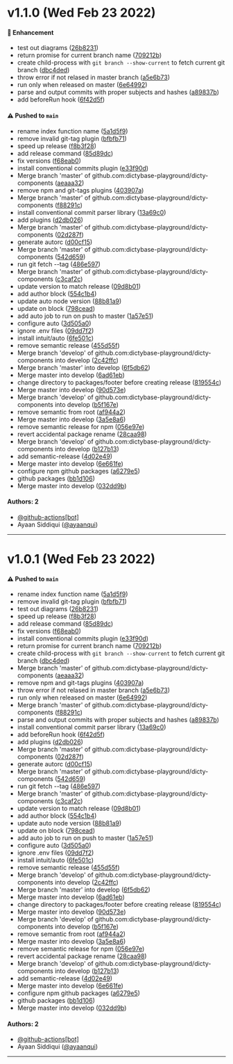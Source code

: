# v1.1.0 (Wed Feb 23 2022)

#### 🚀 Enhancement

- test out diagrams ([26b8231](https://github.com/dictybase-playground/dicty-components/commit/26b823165722ba49792d5b25762f89bf8ed642b3))
- return promise for current branch name ([709212b](https://github.com/dictybase-playground/dicty-components/commit/709212bdbed0b6418f169962c9a757055c92ec8e))
- create child-process with `git branch --show-current` to fetch current git branch ([dbc4ded](https://github.com/dictybase-playground/dicty-components/commit/dbc4dedce267d52515399dc606470d0ea973f74d))
- throw error if not relased in master branch ([a5e6b73](https://github.com/dictybase-playground/dicty-components/commit/a5e6b7318a862f489c79eb4a1d80eabe225a37f8))
- run only when released on master ([6e64992](https://github.com/dictybase-playground/dicty-components/commit/6e64992eeb520bc564ca4dc7c78676cc9dfea93f))
- parse and output commits with proper subjects and hashes ([a89837b](https://github.com/dictybase-playground/dicty-components/commit/a89837bad8bca6309e347dd7aebc9aeb22affe8e))
- add beforeRun hook ([6f42d5f](https://github.com/dictybase-playground/dicty-components/commit/6f42d5f8bffcfc88db17fd70bde624e2b2028ec9))

#### ⚠️ Pushed to `main`

- rename index function name ([5a1d5f9](https://github.com/dictybase-playground/dicty-components/commit/5a1d5f9048019889617e9ab8c68883a89a4dc48e))
- remove invalid git-tag plugin ([bfbfb71](https://github.com/dictybase-playground/dicty-components/commit/bfbfb71e73e43dee763dc8fdf6974f538576d68d))
- speed up release ([f8b3f28](https://github.com/dictybase-playground/dicty-components/commit/f8b3f28b6d37d44fa6e56cce65ba0c7328e67633))
- add release command ([85d89dc](https://github.com/dictybase-playground/dicty-components/commit/85d89dc7d80381a191a035c00ce60aaad8509f99))
- fix versions ([f68eab0](https://github.com/dictybase-playground/dicty-components/commit/f68eab050dff31f36e6c14a02a5e49864abdd859))
- install conventional commits plugin ([e33f90d](https://github.com/dictybase-playground/dicty-components/commit/e33f90d5c6bcf7f7bef2b87ad32233aa7b0ae8ac))
- Merge branch 'master' of github.com:dictybase-playground/dicty-components ([aeaaa32](https://github.com/dictybase-playground/dicty-components/commit/aeaaa32b90851d6ce4a2d8deca4d45499a3cc778))
- remove npm and git-tags plugins ([403907a](https://github.com/dictybase-playground/dicty-components/commit/403907af5360faab63f688266b2345e107d3c9ed))
- Merge branch 'master' of github.com:dictybase-playground/dicty-components ([f88291c](https://github.com/dictybase-playground/dicty-components/commit/f88291c24705e820f0cb5d16813ad859cbb3ebee))
- install conventional commit parser library ([13a69c0](https://github.com/dictybase-playground/dicty-components/commit/13a69c0a9359f43e0b62385be84b37f1c289b6bd))
- add plugins ([d2db026](https://github.com/dictybase-playground/dicty-components/commit/d2db026721ef135af8a5006e3298da56b477e788))
- Merge branch 'master' of github.com:dictybase-playground/dicty-components ([02d287f](https://github.com/dictybase-playground/dicty-components/commit/02d287fc925803a338b2353bf17555bd3a30dbab))
- generate autorc ([d00cf15](https://github.com/dictybase-playground/dicty-components/commit/d00cf15d3950ad2fd25162b2d98ee6b286af784f))
- Merge branch 'master' of github.com:dictybase-playground/dicty-components ([542d659](https://github.com/dictybase-playground/dicty-components/commit/542d659651018971b32c1f418ef3dd8763950286))
- run git fetch --tag ([486e597](https://github.com/dictybase-playground/dicty-components/commit/486e597fe0f6860faf94b631dcdb4541c0223224))
- Merge branch 'master' of github.com:dictybase-playground/dicty-components ([c3caf2c](https://github.com/dictybase-playground/dicty-components/commit/c3caf2c19c55bf23c516d139a2f4301d86c719ce))
- update version to match release ([09d8b01](https://github.com/dictybase-playground/dicty-components/commit/09d8b01f5d869439eb59f3625e6e858281e8c781))
- add author block ([554c1b4](https://github.com/dictybase-playground/dicty-components/commit/554c1b4651bf938a7fb21f40d2004fcda9e993a8))
- update auto node version ([88b81a9](https://github.com/dictybase-playground/dicty-components/commit/88b81a92587dfb5622cbd0d3a9428d3b3421eaf9))
- update on block ([798cead](https://github.com/dictybase-playground/dicty-components/commit/798cead34baadd5e8cde4896b36b8e08bb0d235e))
- add auto job to run on push to master ([1a57e51](https://github.com/dictybase-playground/dicty-components/commit/1a57e5118e46ac0750c80baca7dfe46cdf14e3ab))
- configure auto ([3d505a0](https://github.com/dictybase-playground/dicty-components/commit/3d505a012e23edcd6ba6a9dcac0b978e66649c1e))
- ignore .env files ([09dd7f2](https://github.com/dictybase-playground/dicty-components/commit/09dd7f28a0581f27d9331cb564b559e4aabbb2d5))
- install intuit/auto ([6fe501c](https://github.com/dictybase-playground/dicty-components/commit/6fe501c813c4f5c7f9de97e93d92848394e2119c))
- remove semantic release ([455d55f](https://github.com/dictybase-playground/dicty-components/commit/455d55fa5bed9adced45ea286187b32068c330ca))
- Merge branch 'develop' of github.com:dictybase-playground/dicty-components into develop ([2c42ffc](https://github.com/dictybase-playground/dicty-components/commit/2c42ffcb51571c4d8662dc2e22ca77267773221e))
- Merge branch 'master' into develop ([6f5db62](https://github.com/dictybase-playground/dicty-components/commit/6f5db622f100b0ec0f44e7b35677908ffc88fd0d))
- Merge master into develop ([6ad61eb](https://github.com/dictybase-playground/dicty-components/commit/6ad61eb3a3f579f568165badc97fabd133825e93))
- change directory to packages/footer before creating release ([819554c](https://github.com/dictybase-playground/dicty-components/commit/819554ceff5ec20c66105d211bb7e964ab2453b0))
- Merge master into develop ([90d573e](https://github.com/dictybase-playground/dicty-components/commit/90d573e0ab3c216db8fff4e038b2b2020339b324))
- Merge branch 'develop' of github.com:dictybase-playground/dicty-components into develop ([b5f167e](https://github.com/dictybase-playground/dicty-components/commit/b5f167ee5629577e47cf1f96c4043697471bd067))
- remove semantic from root ([af944a2](https://github.com/dictybase-playground/dicty-components/commit/af944a24c1f32e5b789538992bc6ce57a8391cc6))
- Merge master into develop ([3a5e8a6](https://github.com/dictybase-playground/dicty-components/commit/3a5e8a6d73094ee6a69457c56eddcb2580f1ac9e))
- remove semantic release for npm ([056e97e](https://github.com/dictybase-playground/dicty-components/commit/056e97e99b485c14a8e471373e738f282ba9117b))
- revert accidental package rename ([28caa98](https://github.com/dictybase-playground/dicty-components/commit/28caa9839e9a7dd5aecfbced419aa93f96019aaf))
- Merge branch 'develop' of github.com:dictybase-playground/dicty-components into develop ([b127b13](https://github.com/dictybase-playground/dicty-components/commit/b127b136939d501091618e354b382d1e609e1c66))
- add semantic-release ([4d02e49](https://github.com/dictybase-playground/dicty-components/commit/4d02e494d2179638e8d92348399a12865ebd8539))
- Merge master into develop ([6e661fe](https://github.com/dictybase-playground/dicty-components/commit/6e661fee8043b20b1bf34e073fa1750fefa4eb65))
- configure npm github packages ([a6279e5](https://github.com/dictybase-playground/dicty-components/commit/a6279e5878ca94c1d69e938fe541e612d6edd2d1))
- github packages ([bb1d106](https://github.com/dictybase-playground/dicty-components/commit/bb1d1061902ac128565639154c9c00118463f605))
- Merge master into develop ([032dd9b](https://github.com/dictybase-playground/dicty-components/commit/032dd9b3d8e64637345196cd9e1819a07e8a5a18))

#### Authors: 2

- [@github-actions[bot]](https://github.com/github-actions[bot])
- Ayaan Siddiqui ([@ayaanqui](https://github.com/ayaanqui))

---

# v1.0.1 (Wed Feb 23 2022)

#### ⚠️ Pushed to `main`

- rename index function name ([5a1d5f9](https://github.com/dictybase-playground/dicty-components/commit/5a1d5f9048019889617e9ab8c68883a89a4dc48e))
- remove invalid git-tag plugin ([bfbfb71](https://github.com/dictybase-playground/dicty-components/commit/bfbfb71e73e43dee763dc8fdf6974f538576d68d))
- test out diagrams ([26b8231](https://github.com/dictybase-playground/dicty-components/commit/26b823165722ba49792d5b25762f89bf8ed642b3))
- speed up release ([f8b3f28](https://github.com/dictybase-playground/dicty-components/commit/f8b3f28b6d37d44fa6e56cce65ba0c7328e67633))
- add release command ([85d89dc](https://github.com/dictybase-playground/dicty-components/commit/85d89dc7d80381a191a035c00ce60aaad8509f99))
- fix versions ([f68eab0](https://github.com/dictybase-playground/dicty-components/commit/f68eab050dff31f36e6c14a02a5e49864abdd859))
- install conventional commits plugin ([e33f90d](https://github.com/dictybase-playground/dicty-components/commit/e33f90d5c6bcf7f7bef2b87ad32233aa7b0ae8ac))
- return promise for current branch name ([709212b](https://github.com/dictybase-playground/dicty-components/commit/709212bdbed0b6418f169962c9a757055c92ec8e))
- create child-process with `git branch --show-current` to fetch current git branch ([dbc4ded](https://github.com/dictybase-playground/dicty-components/commit/dbc4dedce267d52515399dc606470d0ea973f74d))
- Merge branch 'master' of github.com:dictybase-playground/dicty-components ([aeaaa32](https://github.com/dictybase-playground/dicty-components/commit/aeaaa32b90851d6ce4a2d8deca4d45499a3cc778))
- remove npm and git-tags plugins ([403907a](https://github.com/dictybase-playground/dicty-components/commit/403907af5360faab63f688266b2345e107d3c9ed))
- throw error if not relased in master branch ([a5e6b73](https://github.com/dictybase-playground/dicty-components/commit/a5e6b7318a862f489c79eb4a1d80eabe225a37f8))
- run only when released on master ([6e64992](https://github.com/dictybase-playground/dicty-components/commit/6e64992eeb520bc564ca4dc7c78676cc9dfea93f))
- Merge branch 'master' of github.com:dictybase-playground/dicty-components ([f88291c](https://github.com/dictybase-playground/dicty-components/commit/f88291c24705e820f0cb5d16813ad859cbb3ebee))
- parse and output commits with proper subjects and hashes ([a89837b](https://github.com/dictybase-playground/dicty-components/commit/a89837bad8bca6309e347dd7aebc9aeb22affe8e))
- install conventional commit parser library ([13a69c0](https://github.com/dictybase-playground/dicty-components/commit/13a69c0a9359f43e0b62385be84b37f1c289b6bd))
- add beforeRun hook ([6f42d5f](https://github.com/dictybase-playground/dicty-components/commit/6f42d5f8bffcfc88db17fd70bde624e2b2028ec9))
- add plugins ([d2db026](https://github.com/dictybase-playground/dicty-components/commit/d2db026721ef135af8a5006e3298da56b477e788))
- Merge branch 'master' of github.com:dictybase-playground/dicty-components ([02d287f](https://github.com/dictybase-playground/dicty-components/commit/02d287fc925803a338b2353bf17555bd3a30dbab))
- generate autorc ([d00cf15](https://github.com/dictybase-playground/dicty-components/commit/d00cf15d3950ad2fd25162b2d98ee6b286af784f))
- Merge branch 'master' of github.com:dictybase-playground/dicty-components ([542d659](https://github.com/dictybase-playground/dicty-components/commit/542d659651018971b32c1f418ef3dd8763950286))
- run git fetch --tag ([486e597](https://github.com/dictybase-playground/dicty-components/commit/486e597fe0f6860faf94b631dcdb4541c0223224))
- Merge branch 'master' of github.com:dictybase-playground/dicty-components ([c3caf2c](https://github.com/dictybase-playground/dicty-components/commit/c3caf2c19c55bf23c516d139a2f4301d86c719ce))
- update version to match release ([09d8b01](https://github.com/dictybase-playground/dicty-components/commit/09d8b01f5d869439eb59f3625e6e858281e8c781))
- add author block ([554c1b4](https://github.com/dictybase-playground/dicty-components/commit/554c1b4651bf938a7fb21f40d2004fcda9e993a8))
- update auto node version ([88b81a9](https://github.com/dictybase-playground/dicty-components/commit/88b81a92587dfb5622cbd0d3a9428d3b3421eaf9))
- update on block ([798cead](https://github.com/dictybase-playground/dicty-components/commit/798cead34baadd5e8cde4896b36b8e08bb0d235e))
- add auto job to run on push to master ([1a57e51](https://github.com/dictybase-playground/dicty-components/commit/1a57e5118e46ac0750c80baca7dfe46cdf14e3ab))
- configure auto ([3d505a0](https://github.com/dictybase-playground/dicty-components/commit/3d505a012e23edcd6ba6a9dcac0b978e66649c1e))
- ignore .env files ([09dd7f2](https://github.com/dictybase-playground/dicty-components/commit/09dd7f28a0581f27d9331cb564b559e4aabbb2d5))
- install intuit/auto ([6fe501c](https://github.com/dictybase-playground/dicty-components/commit/6fe501c813c4f5c7f9de97e93d92848394e2119c))
- remove semantic release ([455d55f](https://github.com/dictybase-playground/dicty-components/commit/455d55fa5bed9adced45ea286187b32068c330ca))
- Merge branch 'develop' of github.com:dictybase-playground/dicty-components into develop ([2c42ffc](https://github.com/dictybase-playground/dicty-components/commit/2c42ffcb51571c4d8662dc2e22ca77267773221e))
- Merge branch 'master' into develop ([6f5db62](https://github.com/dictybase-playground/dicty-components/commit/6f5db622f100b0ec0f44e7b35677908ffc88fd0d))
- Merge master into develop ([6ad61eb](https://github.com/dictybase-playground/dicty-components/commit/6ad61eb3a3f579f568165badc97fabd133825e93))
- change directory to packages/footer before creating release ([819554c](https://github.com/dictybase-playground/dicty-components/commit/819554ceff5ec20c66105d211bb7e964ab2453b0))
- Merge master into develop ([90d573e](https://github.com/dictybase-playground/dicty-components/commit/90d573e0ab3c216db8fff4e038b2b2020339b324))
- Merge branch 'develop' of github.com:dictybase-playground/dicty-components into develop ([b5f167e](https://github.com/dictybase-playground/dicty-components/commit/b5f167ee5629577e47cf1f96c4043697471bd067))
- remove semantic from root ([af944a2](https://github.com/dictybase-playground/dicty-components/commit/af944a24c1f32e5b789538992bc6ce57a8391cc6))
- Merge master into develop ([3a5e8a6](https://github.com/dictybase-playground/dicty-components/commit/3a5e8a6d73094ee6a69457c56eddcb2580f1ac9e))
- remove semantic release for npm ([056e97e](https://github.com/dictybase-playground/dicty-components/commit/056e97e99b485c14a8e471373e738f282ba9117b))
- revert accidental package rename ([28caa98](https://github.com/dictybase-playground/dicty-components/commit/28caa9839e9a7dd5aecfbced419aa93f96019aaf))
- Merge branch 'develop' of github.com:dictybase-playground/dicty-components into develop ([b127b13](https://github.com/dictybase-playground/dicty-components/commit/b127b136939d501091618e354b382d1e609e1c66))
- add semantic-release ([4d02e49](https://github.com/dictybase-playground/dicty-components/commit/4d02e494d2179638e8d92348399a12865ebd8539))
- Merge master into develop ([6e661fe](https://github.com/dictybase-playground/dicty-components/commit/6e661fee8043b20b1bf34e073fa1750fefa4eb65))
- configure npm github packages ([a6279e5](https://github.com/dictybase-playground/dicty-components/commit/a6279e5878ca94c1d69e938fe541e612d6edd2d1))
- github packages ([bb1d106](https://github.com/dictybase-playground/dicty-components/commit/bb1d1061902ac128565639154c9c00118463f605))
- Merge master into develop ([032dd9b](https://github.com/dictybase-playground/dicty-components/commit/032dd9b3d8e64637345196cd9e1819a07e8a5a18))

#### Authors: 2

- [@github-actions[bot]](https://github.com/github-actions[bot])
- Ayaan Siddiqui ([@ayaanqui](https://github.com/ayaanqui))

---


